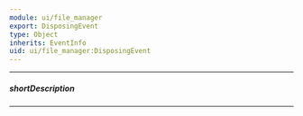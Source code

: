 ```yaml
---
module: ui/file_manager
export: DisposingEvent
type: Object
inherits: EventInfo
uid: ui/file_manager:DisposingEvent
---
```

---
##### shortDescription
<!-- Description goes here -->

---
<!-- Description goes here -->